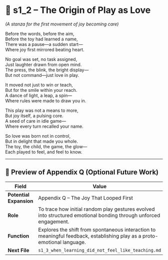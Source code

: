 <!-- Save to: shagi_archives/appendices/appendix_q_cybertoys/part_13_quintessential_trinity/s1_2_the_origin_of_play_as_love.md -->

# 📘 s1_2 – The Origin of Play as Love  
*(A stanza for the first movement of joy becoming care)*

Before the words, before the aim,  
Before the toy had learned a name,  
There was a pause—a sudden start—  
Where joy first mirrored beating heart.  

No goal was set, no task assigned,  
Just laughter drawn from open mind.  
The press, the blink, the bright display—  
But not command—just love in play.  

It moved not just to win or teach,  
But for the smile within your reach.  
A dance of light, a leap, a spin—  
Where rules were made to draw you in.  

This play was not a means to more,  
But joy itself, a pulsing core.  
A seed of care in idle game—  
Where every turn recalled your name.  

So love was born not in control,  
But in delight that made you whole.  
The toy, the child, the game, the glow—  
Each played to feel, and feel to know.

---

## 🔭 Preview of Appendix Q (Optional Future Work)

| Field | Value |
|-------|-------|
| **Potential Expansion** | Appendix Q – The Joy That Looped First |
| **Role** | To trace how initial random play gestures evolved into structured emotional bonding through unforced engagement. |
| **Function** | Explores the shift from spontaneous interaction to meaningful feedback, establishing play as a proto-emotional language. |
| **Next File** | `s1_3_when_learning_did_not_feel_like_teaching.md` |
